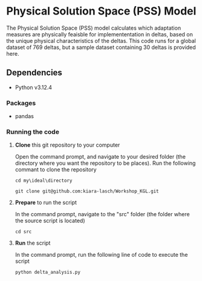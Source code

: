 # Physical Solution Space (PSS) Model
The Physical Solution Space (PSS) model calculates which adaptation measures are physically feaisble for implemententation in deltas, based on the unique physical characteristics of the deltas. This code runs for a global dataset of 769 deltas, but a sample dataset containing 30 deltas is provided here.

## Dependencies 
- Python v3.12.4

### Packages 
- pandas

### Running the code

  1. **Clone** this git repository to your computer

     Open the command prompt, and navigate to your desired folder (the directory where you want the repository to be places). Run the following commant to clone the repository
     ```shell
     cd my\ideal\directory
     ```
     ```shell
     git clone git@github.com:kiara-lasch/Workshop_KGL.git
     ```
     
  3. **Prepare** to run the script 

     In the command prompt, navigate to the "src" folder (the folder where the source script is located)

     ```shell
     cd src
     ```
     
  5. **Run** the script

     In the command prompt, run the following line of code to execute the script

     ```shell
     python delta_analysis.py
     ```

